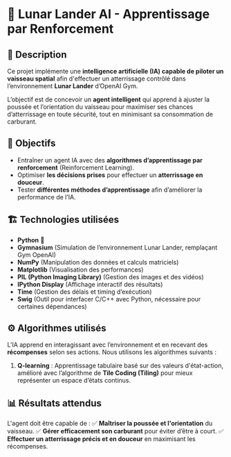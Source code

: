 # 🚀 Lunar Lander AI - Apprentissage par Renforcement

## 📌 Description
Ce projet implémente une **intelligence artificielle (IA) capable de piloter un vaisseau spatial** afin d'effectuer un atterrissage contrôlé dans l’environnement **Lunar Lander** d’OpenAI Gym.

L’objectif est de concevoir un **agent intelligent** qui apprend à ajuster la poussée et l’orientation du vaisseau pour maximiser ses chances d’atterrissage en toute sécurité, tout en minimisant sa consommation de carburant.

## 🎯 Objectifs
- Entraîner un agent IA avec des **algorithmes d’apprentissage par renforcement** (Reinforcement Learning).
- Optimiser **les décisions prises** pour effectuer un **atterrissage en douceur**.
- Tester **différentes méthodes d’apprentissage** afin d’améliorer la performance de l’IA.

## 🏗️ Technologies utilisées
- **Python** 🐍
- **Gymnasium** (Simulation de l’environnement Lunar Lander, remplaçant Gym OpenAI)
- **NumPy** (Manipulation des données et calculs matriciels)
- **Matplotlib** (Visualisation des performances)
- **PIL (Python Imaging Library)** (Gestion des images et des vidéos)
- **IPython Display** (Affichage interactif des résultats)
- **Time** (Gestion des délais et timing d’exécution)
- **Swig** (Outil pour interfacer C/C++ avec Python, nécessaire pour certaines dépendances)

## ⚙️ Algorithmes utilisés
L’IA apprend en interagissant avec l’environnement et en recevant des **récompenses** selon ses actions. Nous utilisons les algorithmes suivants :

1. **Q-learning** : Apprentissage tabulaire basé sur des valeurs d'état-action, amélioré avec l’algorithme de **Tile Coding (Tiling)** pour mieux représenter un espace d’états continus.

## 📊 Résultats attendus
L'agent doit être capable de :
✅ **Maîtriser la poussée et l'orientation** du vaisseau.
✅ **Gérer efficacement son carburant** pour éviter d’être à court.
✅ **Effectuer un atterrissage précis et en douceur** en maximisant les récompenses.
